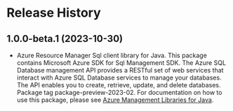 # Release History

## 1.0.0-beta.1 (2023-10-30)

- Azure Resource Manager Sql client library for Java. This package contains Microsoft Azure SDK for Sql Management SDK. The Azure SQL Database management API provides a RESTful set of web services that interact with Azure SQL Database services to manage your databases. The API enables you to create, retrieve, update, and delete databases. Package tag package-preview-2023-02. For documentation on how to use this package, please see [Azure Management Libraries for Java](https://aka.ms/azsdk/java/mgmt).
